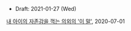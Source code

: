 * Draft: 2021-01-27 (Wed)

[내 아이의 자존감을 꺽는 의외의 '이 말'](https://post.naver.com/viewer/postView.nhn?volumeNo=28683253&memberNo=41074780), 2020-07-01





